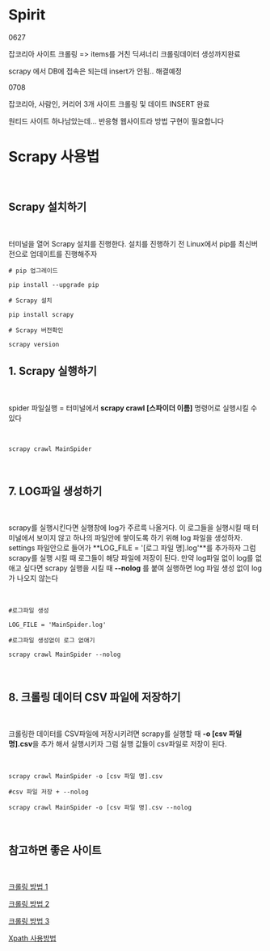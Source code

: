 # Spirit

0627

잡코리아 사이트 크롤링 => items를 거친 딕셔너리 크롤링데이터 생성까지완료

scrapy 에서 DB에 접속은 되는데 insert가 안됨.. 해결예정


0708

잡코리아, 사람인, 커리어 3개 사이트 크롤링 및 데이트 INSERT 완료

원티드 사이트 하나남았는데... 반응형 웹사이트라 방법 구현이 필요합니다

























# **Scrapy 사용법**

<br/>

## **Scrapy 설치하기**

<br/>

터미널을 열어 Scrapy 설치를 진행한다. 설치를 진행하기 전 Linux에서 pip를 최신버전으로 업데이트를 진행해주자


```
# pip 업그레이드

pip install --upgrade pip

# Scrapy 설치

pip install scrapy

# Scrapy 버전확인

scrapy version
```

## **1. Scrapy 실행하기**

<br/>

spider 파일실행 =  터미널에서 **scrapy crawl [스파이더 이름]** 명령어로 실행시킬 수 있다

<br/>

```
scrapy crawl MainSpider
```

<br/>

## **7. LOG파일 생성하기**

<br/>

scrapy를 실행시킨다면 실행창에 log가 주르륵 나올거다. 이 로그들을 실행시킬 때 터미널에서 보이지 않고 하나의 파일안에 쌓이도록 하기 위해 log 파일을 생성하자. settings 파일안으로 들어가 **LOG_FILE = '[로그 파일 명].log'**를 추가하자 그럼 scrapy를 실행 시킬 때 로그들이 해당 파일에 저장이 된다. 만약 log파일 없이 log를 없애고 싶다면 scrapy 실행을 시킬 때  **--nolog** 를 붙여 실행하면 log 파일 생성 없이 log가 나오지 않는다

<br/>

```
#로그파일 생성

LOG_FILE = 'MainSpider.log'

#로그파일 생성없이 로그 없애기

scrapy crawl MainSpider --nolog
```

<br/>

## **8. 크롤링 데이터 CSV 파일에 저장하기**

<br/>

크롤링한 데이터를 CSV파일에 저장시키려면 scrapy를 실행할 때 **-o [csv 파일 명].csv**을 추가 해서 실행시키자 그럼 실행 값들이 csv파일로 저장이 된다.

<br/>

```
scrapy crawl MainSpider -o [csv 파일 명].csv 

#csv 파일 저장 + --nolog

scrapy crawl MainSpider -o [csv 파일 명].csv --nolog

```

<br/>

## **참고하면 좋은 사이트**

<br/>

[크롤링 방법 1](https://excelsior-cjh.tistory.com/entry/04-Scrapy%EB%A5%BC-%EC%9D%B4%EC%9A%A9%ED%95%9C-%EB%89%B4%EC%8A%A4%ED%81%AC%EB%A1%A4%EB%A7%81-%ED%95%98%EA%B8%B0)

[크롤링 방법 2](https://www.hanumoka.net/2020/07/07/python-20200707-python-scrapy-example/)

[크롤링 방법 3](https://pycoding.tistory.com/entry/scrapy%EC%8A%A4%ED%81%AC%EB%9E%98%ED%94%BC-%ED%81%AC%EB%A1%A4%EB%A7%81-%EC%8B%A4%EC%A0%84-csv-%EC%A0%80%EC%9E%A5%EA%B9%8C%EC%A7%80)

[Xpath 사용방법](https://nittaku.tistory.com/136)
